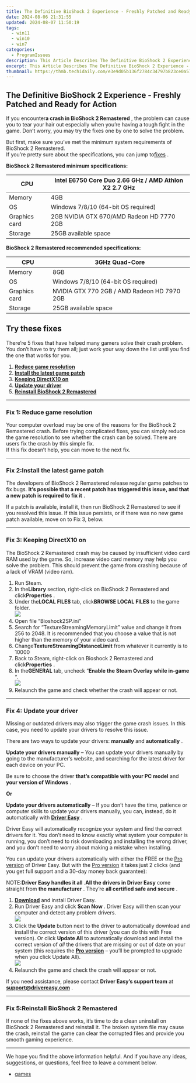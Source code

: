 ```yaml
---
title: The Definitive BioShock 2 Experience - Freshly Patched and Ready for Action
date: 2024-08-06 21:31:55
updated: 2024-08-07 11:50:19
tags:
  - win11
  - win10
  - win7
categories:
  - ProgramIssues
description: This Article Describes The Definitive BioShock 2 Experience - Freshly Patched and Ready for Action
excerpt: This Article Describes The Definitive BioShock 2 Experience - Freshly Patched and Ready for Action
thumbnail: https://thmb.techidaily.com/e3e9d05b136f2784c34797b823ce0a57360ca7d16ac3c7f53dfd0d99ef2e7a1b.jpg
---
```


## The Definitive BioShock 2 Experience - Freshly Patched and Ready for Action

If you encounter**a crash in BioShock 2 Remastered** , the problem can cause you to tear your hair out especially when you’re having a tough fight in the game. Don’t worry, you may try the fixes one by one to solve the problem.

 But first, make sure you’ve met the minimum system requirements of BioShock 2 Remastered.  
 If you’re pretty sure about the specifications, you can jump to[fixes](https://tools.techidaily.com/drivereasy/download/) .

**BioShock 2 Remastered minimum specifications:**

| CPU           | Intel E6750 Core Duo 2.66 GHz / AMD Athlon X2 2.7 GHz |
| ------------- | ----------------------------------------------------- |
| Memory        | 4GB                                                   |
| OS            | Windows 7/8/10 (64-bit OS required)                   |
| Graphics card | 2GB NVIDIA GTX 670/AMD Radeon HD 7770 2GB             |
| Storage       | 25GB available space                                  |

**BioShock 2 Remastered recommended specifications:**

| CPU           | 3GHz Quad-Core                              |
| ------------- | ------------------------------------------- |
| Memory        | 8GB                                         |
| OS            | Windows 7/8/10 (64-bit OS required)         |
| Graphics card | NVIDIA GTX 770 2GB / AMD Radeon HD 7970 2GB |
| Storage       | 25GB available space                        |

## Try these fixes

 There’re 5 fixes that have helped many gamers solve their crash problem. You don’t have to try them all; just work your way down the list until you find the one that works for you.

1. **[Reduce game resolution](https://tools.techidaily.com/drivereasy/download/)**
2. **[Install the latest game patch](https://tools.techidaily.com/drivereasy/download/)**
3. **[Keeping DirectX10 on](https://tools.techidaily.com/drivereasy/download/)**
4. **[Update your driver](https://tools.techidaily.com/drivereasy/download/)**
5. **[Reinstall BioShock 2 Remastered](https://tools.techidaily.com/drivereasy/download/)**

---

### Fix 1: Reduce game resolution

 Your computer overload may be one of the reasons for the BioShock 2 Remastered crash. Before trying complicated fixes, you can simply reduce the game resolution to see whether the crash can be solved. There are users fix the crash by this simple fix.  
 If this fix doesn’t help, you can move to the next fix.

---

### Fix 2:**Install the latest game patch**

 The developers of BioShock 2 Remastered release regular game patches to fix bugs.   **It’s possible that a recent patch has triggered this issue, and that a new patch is required to fix it** .

 If a patch is available, install it, then run BioShock 2 Remastered to see if you resolved this issue. If this issue persists, or if there was no new game patch available, move on to Fix 3, below.

---

### Fix 3: Keeping DirectX10 on

 The BioShock 2 Remastered crash may be caused by insufficient video card RAM used by the game. So, increase video card memory may help you solve the problem. This should prevent the game from crashing because of a lack of VRAM (video ram).

1. Run Steam.
2. In the**Library** section, right-click on BioShock 2 Remastered and click**Properties** .
3. Under the**LOCAL FILES** tab, click**BROWSE LOCAL FILES** to the game folder.  
![](https://images.drivereasy.com/wp-content/uploads/2019/08/browse-2.jpg)
4. Open file “Bioshock2SP.ini”
5. Search for “TextureStreamingMemoryLimit” value and change it from 256 to 2048\. It is recommended that you choose a value that is not higher than the memory of your video card.
6. Change**TextureStreamingDistanceLimit** from whatever it currently is to 10000
7. Back to Steam, right-click on Bioshock 2 Remastered and click**Properties** .
8. In the**GENERAL** tab, uncheck “**Enable the Steam Overlay while in-game** “.  
![](https://images.drivereasy.com/wp-content/uploads/2019/08/over.jpg)
9. Relaunch the game and check whether the crash will appear or not.

---

### Fix 4: Update your driver

 Missing or outdated drivers may also trigger the game crash issues. In this case, you need to update your drivers to resolve this issue.

 There are two ways to update your drivers: **manually** and **automatically** .

**Update your drivers manually** – You can update your drivers manually by going to the manufacturer’s website, and searching for the latest driver for each device on your PC.

 Be sure to choose the driver **that’s compatible with your PC model** and **your version of Windows** .

**Or**

**Update your drivers automatically** – If you don’t have the time, patience or computer skills to update your drivers manually, you can, instead, do it automatically with **[Driver Easy](https://tools.techidaily.com/drivereasy/download/)**  .

 Driver Easy will automatically recognize your system and find the correct drivers for it. You don’t need to know exactly what system your computer is running, you don’t need to risk downloading and installing the wrong driver, and you don’t need to worry about making a mistake when installing.

 You can update your drivers automatically with either the FREE or the [Pro version](https://tools.techidaily.com/drivereasy/download/) of Driver Easy. But with the [Pro version](https://tools.techidaily.com/drivereasy/download/) it takes just 2 clicks (and you get full support and a 30-day money back guarantee):

 NOTE:**Driver Easy handles it all** .**All the drivers in Driver Easy** come straight from **the manufacturer** . They’re **all certified safe and secure** .

1. **[Download](https://tools.techidaily.com/drivereasy/download/)**  and install Driver Easy.
2. Run Driver Easy and click **Scan Now** . Driver Easy will then scan your computer and detect any problem drivers.  
![](https://images.drivereasy.com/wp-content/uploads/2019/08/NVIDIA-18.jpg)
3. Click the **Update** button next to the driver to automatically download and install the correct version of this driver (you can do this with Free version). Or click **Update All** to automatically download and install the correct version of _all_ the drivers that are missing or out of date on your system (this requires the **[Pro version](https://tools.techidaily.com/drivereasy/download/)**  – you’ll be prompted to upgrade when you click Update All).  
![](https://images.drivereasy.com/wp-content/uploads/2019/08/NVIDIA-Geoforce.jpg)
4. Relaunch the game and check the crash will appear or not.

 If you need assistance, please contact **Driver Easy’s support team** at [**support@drivereasy.com**](https://tools.techidaily.com/drivereasy/download/) .

---

### Fix 5:**Reinstall** BioShock 2 Remastered

 If none of the fixes above works, it’s time to do a clean uninstall on BioShock 2 Remastered and reinstall it. The broken system file may cause the crash, reinstall the game can clear the corrupted files and provide you smooth gaming experience.

---

 We hope you find the above information helpful. And if you have any ideas, suggestions, or questions, feel free to leave a comment below.

* [games](https://tools.techidaily.com/drivereasy/download/)

<ins class="adsbygoogle"
     style="display:block"
     data-ad-format="autorelaxed"
     data-ad-client="ca-pub-7571918770474297"
     data-ad-slot="1223367746"></ins>



<ins class="adsbygoogle"
     style="display:block"
     data-ad-client="ca-pub-7571918770474297"
     data-ad-slot="8358498916"
     data-ad-format="auto"
     data-full-width-responsive="true"></ins>
